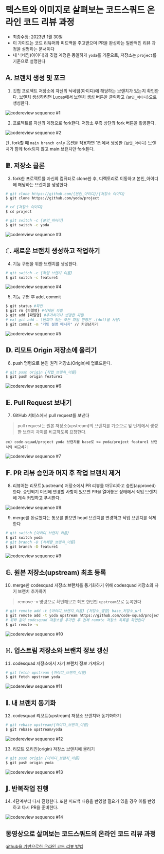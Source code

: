 # 텍스트와 이미지로 살펴보는 코드스쿼드 온라인 코드 리뷰 과정 

- 최종수정: 2023년 1월 30일
- 이 가이드는 코드 리뷰어와 피드백을 주고받으며 PR을 완성하는 일반적인 리뷰 과정을 설명하는 문서이다
- 내 닉네임(아이디)과 깃헙 계정은 동일하게 `yoda`를 기준으로, 저장소는 `project`를 기준으로 설명한다

## 𝔸. 브랜치 생성 및 포크

1. 깃헙 프로젝트 저장소에 자신의 닉네임(아이디)에 해당하는 브랜치가 있는지 확인한다. 
브랜치 생성하려면 Lucas에서 브랜치 생성 버튼을 클릭하고 `{본인_아이디}`으로 생성한다.

![codereview sequence #1](../Sequence/CodeReviewSequence_01.png)


2. 프로젝트를 자신의 계정으로 fork한다. 저장소 우측 상단의 fork 버튼을 활용한다.

![codereview sequence #2](../Sequence/CodeReviewSequence_02.png)

단, fork할 때 `main branch only` 옵션을 적용하면 1번에서 생성한 `{본인_아이디}` 브랜치가 함께 fork되지 않고 main 브랜치만 fork된다.


## 𝔹. 저장소 클론

3. fork한 프로젝트를 자신의 컴퓨터로 clone한 후, 디렉토리로 이동하고 본인_아이디에 해당하는 브랜치를 생성한다.

```bash
# git clone https://github.com/{본인_아이디}/{저장소 아이디}
$ git clone https://github.com/yoda/project
```

```bash
# cd {저장소_아이디}
$ cd project

# git switch -c {본인_아이디}
$ git switch -c yoda
```

![codereview sequence #3](../Sequence/CodeReviewSequence_03.png)


## ℂ. 새로운 브랜치 생성하고 작업하기

4. 기능 구현을 위한 브랜치를 생성한다.

```bash
# git switch -c {작업_브랜치_이름}
$ git switch -c feature1
```

![codereview sequence #4](../Sequence/CodeReviewSequence_04.png)


5. 기능 구현 후 add, commit

```bash
$ git status #확인
$ git rm {파일명} #삭제된 파일
$ git add {파일명} #추가하거나 변경한 파일
# ex) git add . (변화가 있는 모든 파일 반영은 .(dot)을 사용)
$ git commit -m "커밋 설명 메시지" // 커밋남기기
```

![codereview sequence #5](../Sequence/CodeReviewSequence_05.png)

## 𝔻. 리모트 Origin 저장소에 올리기

6. push 명령으로 본인 원격 저장소(Origin)에 업로드한다.

```bash
# git push origin {작업_브랜치_이름}
$ git push origin feature1
```

![codereview sequence #6](../Sequence/CodeReviewSequence_06.png)


## 𝔼. Pull Request 보내기

7.  GitHub 서비스에서 pull request를 보낸다

> pull request는 원본 저장소(upstream)의 브랜치를 기준으로 앞 단계에서 생성한 브랜치 차이를 비교하도록 요청한다.

```
ex) code-squad/project yoda 브랜치를 base로 <= yoda/project feature1 브랜치와 비교하기
```

![codereview sequence #7](../Sequence/CodeReviewSequence_07.png)

## 𝔽. PR 리뷰 승인과 머지 후 작업 브랜치 제거

8. 리뷰어는 리모트(upstream) 저장소에서 PR 리뷰를 마무리하고 승인(approved)한다.
승인되기 이전에 변경할 사항이 있으면 PR을 열어놓은 상태에서 작업 브랜치에 계속 커밋하고 푸시한다.

![codereview sequence #8](../Sequence/CodeReviewSequence_08.png)

9. merge를 완료했다는 통보를 받으면 head 브랜치를 변경하고 작업 브랜치를 삭제한다

```bash
# git switch {아이디_브랜치_이름}
$ git switch yoda
# git branch -D {삭제할_브랜치_이름}
$ git branch -D feature1
```

![codereview sequence #9](../Sequence/CodeReviewSequence_09.png)

## 𝔾. 원본 저장소(upstream) 최초 등록

10. merge한 codesquad 저장소:브랜치를 동기화하기 위해 codesquad 저장소의 자기 브랜치 추가하기 

> remove -v 명령으로 확인해보고 최초 한번만 `upstream`으로 등록한다

```bash
# git remote add -t {아이디_브랜치_이름} {저장소_별칭} base_저장소_url
$ git remote add -t yoda upstream https://github.com/code-squad/project.git
# 위와 같이 codesquad 저장소를 추가한 후 전체 remote 저장소 목록을 확인한다
$ git remote -v
```

![codereview sequence #10](../Sequence/CodeReviewSequence_10.png)

## ℍ. 업스트림 저장소와 브랜치 정보 갱신

11. codesquad 저장소에서 자기 브랜치 정보 가져오기

```bash
# git fetch upstream {아이디_브랜치_이름}
$ git fetch upstream yoda
```

![codereview sequence #11](../Sequence/CodeReviewSequence_11.png)


## 𝕀. 내 브랜치 동기화

12. codesquad 리모트(upstream) 저장소 브랜치와 동기화하기

```bash
# git rebase upstream/{아이디_브랜치_이름}
$ git rebase upstream/yoda
```

![codereview sequence #12](../Sequence/CodeReviewSequence_12.png)

13. 리모트 오리진(origin) 저장소 브랜치에 올리기

```bash
# git push origin {아이디_브랜치_이름}
$ git push origin yoda
```

![codereview sequence #13](../Sequence/CodeReviewSequence_13.png)

## 𝕁. 반복작업 진행

14. 4단계부터 다시 진행한다. 또한 피드백 내용을 반영할 필요가 있을 경우 이를 반영하고 다시 PR을 준비한다.

![codereview sequence #14](../Sequence/CodeReviewSequence_14.png)


## 동영상으로 살펴보는 코드스쿼드의 온라인 코드 리뷰 과정

[github을 기반으로한 온라인 코드 리뷰 방법](https://youtu.be/a5c9ku-_fok)